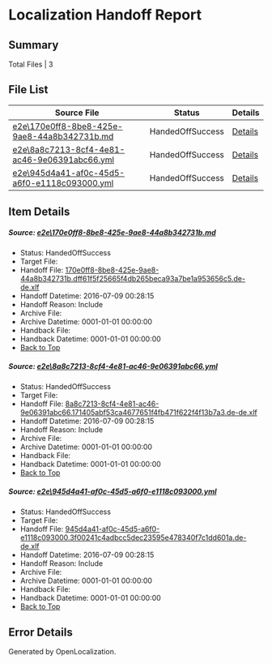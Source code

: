 # <a name='report-top'></a> Localization Handoff Report

## Summary
 Total Files | 3

## File List
 Source File | Status | Details 
 ----------- | ------ | ------- 
 [e2e\170e0ff8-8be8-425e-9ae8-44a8b342731b.md](https://github.com/OpenLocalizationTestOrg/oltest/blob/f8dc78d7e9f1f223d7747c3c8d2e13e7cf8a1bb9/e2e/170e0ff8-8be8-425e-9ae8-44a8b342731b.md) | HandedOffSuccess | [Details](#5bc40a1e7e48a6fe484795365f238f2ed61c64bf1)
 [e2e\8a8c7213-8cf4-4e81-ac46-9e06391abc66.yml](https://github.com/OpenLocalizationTestOrg/oltest/blob/f8dc78d7e9f1f223d7747c3c8d2e13e7cf8a1bb9/e2e/8a8c7213-8cf4-4e81-ac46-9e06391abc66.yml) | HandedOffSuccess | [Details](#b224eb722bbc8aa0f102acd1b0967958403ba2f04)
 [e2e\945d4a41-af0c-45d5-a6f0-e1118c093000.yml](https://github.com/OpenLocalizationTestOrg/oltest/blob/f8dc78d7e9f1f223d7747c3c8d2e13e7cf8a1bb9/e2e/945d4a41-af0c-45d5-a6f0-e1118c093000.yml) | HandedOffSuccess | [Details](#12014b3a08a29499cbe77cd71cf13cdd138cd7305)

## Item Details
##### <a name='5bc40a1e7e48a6fe484795365f238f2ed61c64bf1'></a> Source: [e2e\170e0ff8-8be8-425e-9ae8-44a8b342731b.md](https://github.com/OpenLocalizationTestOrg/oltest/blob/f8dc78d7e9f1f223d7747c3c8d2e13e7cf8a1bb9/e2e/170e0ff8-8be8-425e-9ae8-44a8b342731b.md)
* Status: HandedOffSuccess
* Target File: 
* Handoff File: [170e0ff8-8be8-425e-9ae8-44a8b342731b.dff61f5f25665f4db265beca93a7be1a953656c5.de-de.xlf](https://github.com/OpenLocalizationTestOrg/olhandoff-e2e/blob/cefa44d0275d46dacdaf5ffb7c7b07e185d89273/ol-handoff/OpenLocalizationTestOrg/oltest-dede-fly/ci/ht/170e0ff8-8be8-425e-9ae8-44a8b342731b.dff61f5f25665f4db265beca93a7be1a953656c5.de-de.xlf)
* Handoff Datetime: 2016-07-09 00:28:15
* Handoff Reason: Include
* Archive File: 
* Archive Datetime: 0001-01-01 00:00:00
* Handback File: 
* Handback Datetime: 0001-01-01 00:00:00
* [Back to Top](#report-top)

##### <a name='b224eb722bbc8aa0f102acd1b0967958403ba2f04'></a> Source: [e2e\8a8c7213-8cf4-4e81-ac46-9e06391abc66.yml](https://github.com/OpenLocalizationTestOrg/oltest/blob/f8dc78d7e9f1f223d7747c3c8d2e13e7cf8a1bb9/e2e/8a8c7213-8cf4-4e81-ac46-9e06391abc66.yml)
* Status: HandedOffSuccess
* Target File: 
* Handoff File: [8a8c7213-8cf4-4e81-ac46-9e06391abc66.171405abf53ca4677651f4fb471f622f4f13b7a3.de-de.xlf](https://github.com/OpenLocalizationTestOrg/olhandoff-e2e/blob/cefa44d0275d46dacdaf5ffb7c7b07e185d89273/ol-handoff/OpenLocalizationTestOrg/oltest-dede-fly/ci/ht/8a8c7213-8cf4-4e81-ac46-9e06391abc66.171405abf53ca4677651f4fb471f622f4f13b7a3.de-de.xlf)
* Handoff Datetime: 2016-07-09 00:28:15
* Handoff Reason: Include
* Archive File: 
* Archive Datetime: 0001-01-01 00:00:00
* Handback File: 
* Handback Datetime: 0001-01-01 00:00:00
* [Back to Top](#report-top)

##### <a name='12014b3a08a29499cbe77cd71cf13cdd138cd7305'></a> Source: [e2e\945d4a41-af0c-45d5-a6f0-e1118c093000.yml](https://github.com/OpenLocalizationTestOrg/oltest/blob/f8dc78d7e9f1f223d7747c3c8d2e13e7cf8a1bb9/e2e/945d4a41-af0c-45d5-a6f0-e1118c093000.yml)
* Status: HandedOffSuccess
* Target File: 
* Handoff File: [945d4a41-af0c-45d5-a6f0-e1118c093000.3f00241c4adbcc5dec23595e478340f7c1dd601a.de-de.xlf](https://github.com/OpenLocalizationTestOrg/olhandoff-e2e/blob/cefa44d0275d46dacdaf5ffb7c7b07e185d89273/ol-handoff/OpenLocalizationTestOrg/oltest-dede-fly/ci/ht/945d4a41-af0c-45d5-a6f0-e1118c093000.3f00241c4adbcc5dec23595e478340f7c1dd601a.de-de.xlf)
* Handoff Datetime: 2016-07-09 00:28:15
* Handoff Reason: Include
* Archive File: 
* Archive Datetime: 0001-01-01 00:00:00
* Handback File: 
* Handback Datetime: 0001-01-01 00:00:00
* [Back to Top](#report-top)


## Error Details

Generated by OpenLocalization.
